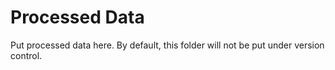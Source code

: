 # Processed Data

Put processed data here. By default, this folder will not be put under version control.
